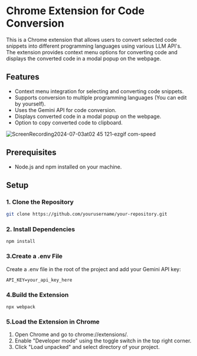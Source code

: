 # Chrome Extension for Code Conversion

This is a Chrome extension that allows users to convert selected code snippets into different programming languages using various LLM API's. The extension provides context menu options for converting code and displays the converted code in a modal popup on the webpage.

## Features

- Context menu integration for selecting and converting code snippets.
- Supports conversion to multiple programming languages (You can edit by yourself).
- Uses the Gemini API for code conversion.
- Displays converted code in a modal popup on the webpage.
- Option to copy converted code to clipboard.

![ScreenRecording2024-07-03at02 45 121-ezgif com-speed](https://github.com/AkylbekSul/Code-converter/assets/47032706/421df698-8f62-424f-ae1a-2205f941b640)


## Prerequisites

- Node.js and npm installed on your machine.

## Setup

### 1. Clone the Repository

```sh
git clone https://github.com/yourusername/your-repository.git
```
### 2. Install Dependencies
```
npm install
```
### 3.Create a .env File
Create a .env file in the root of the project and add your Gemini API key:
```
API_KEY=your_api_key_here
```
### 4.Build the Extension
```
npx webpack
```
### 5.Load the Extension in Chrome
  1. Open Chrome and go to chrome://extensions/.
  2. Enable "Developer mode" using the toggle switch in the top right corner.
  3. Click "Load unpacked" and select directory of your project.
